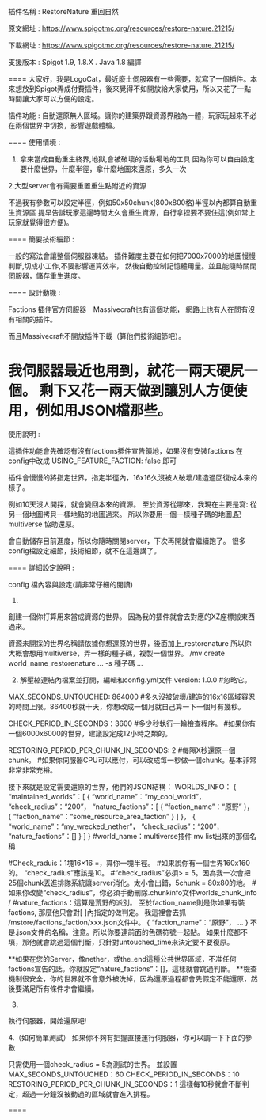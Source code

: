 插件名稱 : RestoreNature 重回自然

原文網址 : https://www.spigotmc.org/resources/restore-nature.21215/

下載網址 : https://www.spigotmc.org/resources/restore-nature.21215/

支援版本 : Spigot 1.9, 1.8.X . Java 1.8 編譯


====
大家好，我是LogoCat，最近廢土伺服器有一些需要，就寫了一個插件。本來想放到Spigot弄成付費插件，後來覺得不如開放給大家使用，所以又花了一點時間讓大家可以方便的設定。

插件功能 : 自動還原無人區域。讓你的建築界跟資源界融為一體，玩家玩起來不必在兩個世界中切換，影響遊戲體驗。

====
使用情境 :

1. 拿來當成自動重生終界,地獄,會被破壞的活動場地的工具
  因為你可以自由設定要什麼世界，什麼半徑，拿什麼地圖來還原，多久一次

2.大型server會有需要重置重生點附近的資源

不過我有參數可以設定半徑，例如50x50chunk(800x800格)半徑以內都算自動重生資源區
提早告訴玩家這邊時間太久會重生資源，自行拿捏要不要住這(例如常上玩家就覺得很方便)。

====
簡要技術細節 :

一般的寫法會讓整個伺服器凍結。
插件難度主要在如何把7000x7000的地圖慢慢判斷,切成小工作,不要影響運算效率，
然後自動控制記憶體用量。並且能隨時關閉伺服器，儲存重生進度。

====
設計動機 :

Factions 插件官方伺服器　Massivecraft也有這個功能，
網路上也有人在問有沒有相關的插件。

而且Massivecraft不開放插件下載（算他們技術細節吧）。

我伺服器最近也用到，就花一兩天硬尻一個。
剩下又花一兩天做到讓別人方便使用，例如用JSON檔那些。
====
使用說明 : 

這插件功能會先確認有沒有factions插件宣告領地，如果沒有安裝factions
在config中改成     USING_FEATURE_FACTION: false 即可

插件會慢慢的將指定世界，指定半徑內，16x16久沒被人破壞/建造過回復成本來的樣子。

例如10天沒人開採，就會變回本來的資源。
至於資源從哪來，我現在主要是寫: 從另一個地圖拷貝一樣地點的地圖過來。
所以你要用一個一樣種子碼的地圖,配multiverse 協助還原。

會自動儲存目前進度，所以你隨時關閉server，下次再開就會繼續跑了。
很多config檔設定細節，技術細節，就不在這邊講了。


====
詳細設定說明 :

config 檔內容與設定(請非常仔細的閱讀)

1.
創建一個你打算用來當成資源的世界。
因為我的插件就會去對應的XZ座標搬東西過來。

資源未開採的世界名稱請依據你想還原的世界，後面加上_restorenature
所以你大概會想用multiverse，弄一樣的種子碼，複製一個世界。
/mv create world_name_restorenature ... -s 種子碼 ...


2. 解壓縮連結內檔案並打開，編輯和config.yml文件
version: 1.0.0
#忽略它。

MAX_SECONDS_UNTOUCHED: 864000
#多久沒被破壞/建造的16x16區域容忍的時間上限。86400秒就十天，你想改成一個月就自己算一下一個月有幾秒。

CHECK_PERIOD_IN_SECONDS：3600
#多少秒執行一輪檢查程序。
#如果你有一個6000x6000的世界，建議設定成12小時之類的。

RESTORING_PERIOD_PER_CHUNK_IN_SECONDS: 2
#每隔X秒還原一個chunk。
#如果你伺服器CPU可以應付，可以改成每一秒做一個chunk。基本非常非常非常充裕。

接下來就是設定需要還原的世界，他們的JSON結構：
WORLDS_INFO：
{
“maintained_worlds”：[
{
“world_name”：“my_cool_world”，
“check_radius”：“200”，
“nature_factions”：[
{
“faction_name”：“原野”
}，
{
“faction_name”：“some_resource_area_faction”
}
]
}，
{
“world_name”：“my_wrecked_nether”，
“check_radius”：“200”，
“nature_factions”：[]
}
]
}
#world_name：multiverse插件 mv list出來的那個名稱

#Check_raduis：1塊16×16 =，算你一塊半徑。
#如果說你有一個世界160x160的。 “check_radius”應該是10。
#“check_radius”必須> = 5。因為我一次會把25個chunk丟進排隊系統讓server消化。太小會出錯，5chunk = 80x80的地。
#如果你改變“check_radius”，你必須手動刪除.chunkinfo文件worlds_chunk_info /
#nature_factions：這算是荒野的派別。
至於faction_name則是你如果有裝factions, 那麼他只會對[ ]內指定的做判定。
我這裡會去抓
/mstore/factions_faction/xxx.json文件中。
{
“faction_name”：“原野”，
...
}
不是.json文件的名稱，注意。所以你要連前面的色碼符號一起貼。
如果什麼都不填，那他就會跳過這個判斷，只針對untouched_time來決定要不要復原。

**如果在您的Server，像nether，或the_end這種公共世界區域，不准任何factions宣告的話。你就設定“nature_factions”：[]，這樣就會跳過判斷。
**檢查機制很安全，你的世界就不會意外被洗掉，因為還原過程都會先假定不能還原，然後要滿足所有條件才會繼續。

3.
執行伺服器，開始還原吧!

4.（如何簡單測試）
如果你不夠有把握直接運行伺服器，你可以調一下下面的參數

只需使用一個check_radius = 5為測試的世界。
並設置
MAX_SECONDS_UNTOUCHED：60
CHECK_PERIOD_IN_SECONDS：10
RESTORING_PERIOD_PER_CHUNK_IN_SECONDS：1
這樣每10秒就會不斷判定，超過一分鐘沒被動過的區域就會進入排程。

====
